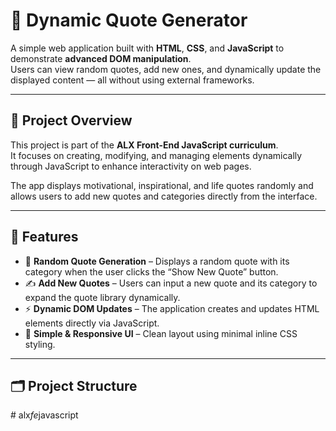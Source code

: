 # 🌟 Dynamic Quote Generator

A simple web application built with **HTML**, **CSS**, and **JavaScript** to demonstrate **advanced DOM manipulation**.  
Users can view random quotes, add new ones, and dynamically update the displayed content — all without using external frameworks.

---

## 🚀 Project Overview

This project is part of the **ALX Front-End JavaScript curriculum**.  
It focuses on creating, modifying, and managing elements dynamically through JavaScript to enhance interactivity on web pages.

The app displays motivational, inspirational, and life quotes randomly and allows users to add new quotes and categories directly from the interface.

---

## 🧱 Features

- 🎲 **Random Quote Generation** – Displays a random quote with its category when the user clicks the “Show New Quote” button.  
- ✍️ **Add New Quotes** – Users can input a new quote and its category to expand the quote library dynamically.  
- ⚡ **Dynamic DOM Updates** – The application creates and updates HTML elements directly via JavaScript.  
- 🎨 **Simple & Responsive UI** – Clean layout using minimal inline CSS styling.  

---

## 🗂️ Project Structure

#   a l x _ f e _ j a v a s c r i p t  
 